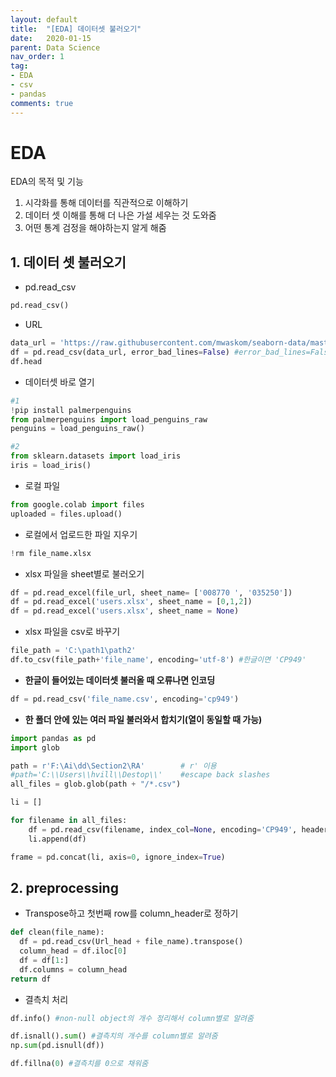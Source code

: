 ```yaml
---
layout: default
title:  "[EDA] 데이터셋 불러오기"
date:   2020-01-15
parent: Data Science
nav_order: 1
tag:
- EDA
- csv
- pandas
comments: true
---
```


# EDA 

EDA의 목적 및 기능

1. 시각화를 통해 데이터를 직관적으로 이해하기
2. 데이터 셋 이해를 통해 더 나은 가설 세우는 것 도와줌
3. 어떤 통계 검정을 해야하는지 알게 해줌



## 1. 데이터 셋 불러오기

* pd.read_csv
```python
pd.read_csv()
```
*  URL

```python
data_url = 'https://raw.githubusercontent.com/mwaskom/seaborn-data/master/car_crashes.csv'
df = pd.read_csv(data_url, error_bad_lines=False) #error_bad_lines=False: 오류나는 데이터는 불러오지 않음
df.head
```

* 데이터셋 바로 열기

```python
#1
!pip install palmerpenguins
from palmerpenguins import load_penguins_raw 
penguins = load_penguins_raw()

#2
from sklearn.datasets import load_iris
iris = load_iris()
```

* 로컬 파일

```python
from google.colab import files
uploaded = files.upload()
```

* 로컬에서 업로드한 파일 지우기     

```python
!rm file_name.xlsx 
```

* xlsx 파일을 sheet별로 불러오기

```python
df = pd.read_excel(file_url, sheet_name= ['008770 ', '035250'])
df = pd.read_excel('users.xlsx', sheet_name = [0,1,2])
df = pd.read_excel('users.xlsx', sheet_name = None)      
```

* xlsx 파일을 csv로 바꾸기

```python
file_path = 'C:\path1\path2'
df.to_csv(file_path+'file_name', encoding='utf-8') #한글이면 'CP949'
```

* **한글이 들어있는 데이터셋 불러올 때 오류나면 인코딩**

```python
df = pd.read_csv('file_name.csv', encoding='cp949') 
```

* **한 폴더 안에 있는 여러 파일 불러와서 합치기(열이 동일할 때 가능)**

```python
import pandas as pd
import glob

path = r'F:\Ai\dd\Section2\RA'        # r' 이용
#path='C:\\Users\\hvill\\Destop\\'    #escape back slashes
all_files = glob.glob(path + "/*.csv")

li = []

for filename in all_files:
    df = pd.read_csv(filename, index_col=None, encoding='CP949', header=0)
    li.append(df)

frame = pd.concat(li, axis=0, ignore_index=True)
```



## 2. preprocessing

* Transpose하고 첫번째 row를 column_header로 정하기

```python
def clean(file_name):
  df = pd.read_csv(Url_head + file_name).transpose()                           #.transpose() 대신 .T 써도 됨
  column_head = df.iloc[0]
  df = df[1:]
  df.columns = column_head
return df                                                                    #마지막 row만 return하고 싶으면 df[-1:]
```

* 결측치 처리

```python
df.info() #non-null object의 개수 정리해서 column별로 알려줌

df.isnall().sum() #결측치의 개수를 column별로 알려줌
np.sum(pd.isnull(df))

df.fillna(0) #결측치를 0으로 채워줌
```

